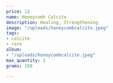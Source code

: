 ```yaml
---
price: 12
name: Honeycomb Calcite
description: Healing, Strengthening
image: "/uploads/honeycombcalcite.jpeg"
tags:
- calcite
- rare
album:
- "/uploads/honeycombcalcite.jpeg"
max_quantity: 1
grams: 150

---
```

